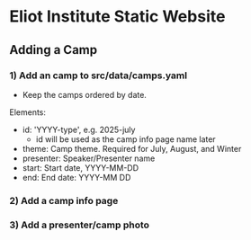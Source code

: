 # Eliot Institute Static Website

## Adding a Camp

### 1) Add an camp to src/data/camps.yaml

- Keep the camps ordered by date.

Elements:

- id: 'YYYY-type', e.g. 2025-july
    - id will be used as the camp info page name later
- theme: Camp theme. Required for July, August, and Winter
- presenter: Speaker/Presenter name
- start: Start date, YYYY-MM-DD
- end: End date: YYYY-MM DD

### 2) Add a camp info page

### 3) Add a presenter/camp photo
